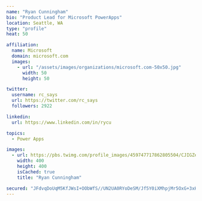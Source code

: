 ```yaml
---
name: "Ryan Cunningham"
bio: "Product Lead for Microsoft PowerApps"
location: Seattle, WA
type: "profile"
heat: 50

affiliation:
  name: Microsoft
  domain: microsoft.com
  images:
    - url: "/assets/images/organizations/microsoft.com-50x50.jpg"
      width: 50
      height: 50

twitter:
  username: rc_says
  url: https://twitter.com/rc_says
  followers: 2922

linkedin:
  url: https://www.linkedin.com/in/rycu

topics:
  - Power Apps

images:
  - url: https://pbs.twimg.com/profile_images/459747717862805504/CJIGZejd_400x400.png
    width: 400
    height: 400
    isCached: true
    title: "Ryan Cunningham"

secured: "JFdvqDoUqM5KfJWsI+OObWfS//UN2UA0RYoDeSM/Jf5Y0iXMhpjMr5OxG+3xHFYS6htQHFjWSgElfUcODAbjeAMROBLMH/G1I2GfbPoNeRmToy2wjnEkR8O5wGEFBBX+crIAOwvdRtmmKgMFnNOeX/xSBVo0zSKsckgn0+MfgLUSOQatfVaVvZX0V6y1f1sTOTeIohyH3lJKWeUaHbIbYswhmX+lXOkFZ2nlFikXFRqDy2t/rDhJlf9cjysan6FRz9cIB5zEbOv5KzhKtYIu1vBu36Rti87Z0tG2HM5SmNXW6mtcUjixvDKCA2wSJ/tW5kf2I/OiKOymEAeRvmlz4zaP3WylNglVHvA2oAX7TW7cNqEPHEcFFxMucue5sI0IzsXLWxFydeTB9DAD5mv0s5nJDhsBmBR5eeBsxkdo6dU=;vWMfgH3HZ8j3yXVX5+mF3A=="
---
```


